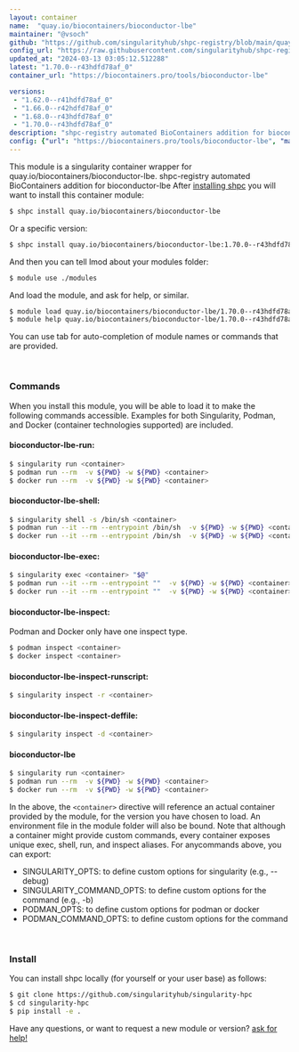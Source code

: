 ```yaml
---
layout: container
name:  "quay.io/biocontainers/bioconductor-lbe"
maintainer: "@vsoch"
github: "https://github.com/singularityhub/shpc-registry/blob/main/quay.io/biocontainers/bioconductor-lbe/container.yaml"
config_url: "https://raw.githubusercontent.com/singularityhub/shpc-registry/main/quay.io/biocontainers/bioconductor-lbe/container.yaml"
updated_at: "2024-03-13 03:05:12.512288"
latest: "1.70.0--r43hdfd78af_0"
container_url: "https://biocontainers.pro/tools/bioconductor-lbe"

versions:
 - "1.62.0--r41hdfd78af_0"
 - "1.66.0--r42hdfd78af_0"
 - "1.68.0--r43hdfd78af_0"
 - "1.70.0--r43hdfd78af_0"
description: "shpc-registry automated BioContainers addition for bioconductor-lbe"
config: {"url": "https://biocontainers.pro/tools/bioconductor-lbe", "maintainer": "@vsoch", "description": "shpc-registry automated BioContainers addition for bioconductor-lbe", "latest": {"1.70.0--r43hdfd78af_0": "sha256:c94acc5f15ede300b7f91aa356dfa204c2e7cf5718fd83f6f6d4601912a27c8c"}, "tags": {"1.62.0--r41hdfd78af_0": "sha256:c89c3283594306dbc33bd2a58443c60fdb3b192e91b092f2bd3c3b53fc2109ed", "1.66.0--r42hdfd78af_0": "sha256:b6d6d13aa8d1564040cdadb9866c5570a8402902903f14fb7dafb0656eb7153f", "1.68.0--r43hdfd78af_0": "sha256:a9bb3b8fe7b6bc7d87889313265d0da5f6b9c765731eea8bb3938f9f12af9603", "1.70.0--r43hdfd78af_0": "sha256:c94acc5f15ede300b7f91aa356dfa204c2e7cf5718fd83f6f6d4601912a27c8c"}, "docker": "quay.io/biocontainers/bioconductor-lbe"}
---
```


This module is a singularity container wrapper for quay.io/biocontainers/bioconductor-lbe.
shpc-registry automated BioContainers addition for bioconductor-lbe
After [installing shpc](#install) you will want to install this container module:


```bash
$ shpc install quay.io/biocontainers/bioconductor-lbe
```

Or a specific version:

```bash
$ shpc install quay.io/biocontainers/bioconductor-lbe:1.70.0--r43hdfd78af_0
```

And then you can tell lmod about your modules folder:

```bash
$ module use ./modules
```

And load the module, and ask for help, or similar.

```bash
$ module load quay.io/biocontainers/bioconductor-lbe/1.70.0--r43hdfd78af_0
$ module help quay.io/biocontainers/bioconductor-lbe/1.70.0--r43hdfd78af_0
```

You can use tab for auto-completion of module names or commands that are provided.

<br>

### Commands

When you install this module, you will be able to load it to make the following commands accessible.
Examples for both Singularity, Podman, and Docker (container technologies supported) are included.

#### bioconductor-lbe-run:

```bash
$ singularity run <container>
$ podman run --rm  -v ${PWD} -w ${PWD} <container>
$ docker run --rm  -v ${PWD} -w ${PWD} <container>
```

#### bioconductor-lbe-shell:

```bash
$ singularity shell -s /bin/sh <container>
$ podman run --it --rm --entrypoint /bin/sh  -v ${PWD} -w ${PWD} <container>
$ docker run --it --rm --entrypoint /bin/sh  -v ${PWD} -w ${PWD} <container>
```

#### bioconductor-lbe-exec:

```bash
$ singularity exec <container> "$@"
$ podman run --it --rm --entrypoint ""  -v ${PWD} -w ${PWD} <container> "$@"
$ docker run --it --rm --entrypoint ""  -v ${PWD} -w ${PWD} <container> "$@"
```

#### bioconductor-lbe-inspect:

Podman and Docker only have one inspect type.

```bash
$ podman inspect <container>
$ docker inspect <container>
```

#### bioconductor-lbe-inspect-runscript:

```bash
$ singularity inspect -r <container>
```

#### bioconductor-lbe-inspect-deffile:

```bash
$ singularity inspect -d <container>
```



#### bioconductor-lbe

```bash
$ singularity run <container>
$ podman run --rm  -v ${PWD} -w ${PWD} <container>
$ docker run --rm  -v ${PWD} -w ${PWD} <container>
```


In the above, the `<container>` directive will reference an actual container provided
by the module, for the version you have chosen to load. An environment file in the
module folder will also be bound. Note that although a container
might provide custom commands, every container exposes unique exec, shell, run, and
inspect aliases. For anycommands above, you can export:

 - SINGULARITY_OPTS: to define custom options for singularity (e.g., --debug)
 - SINGULARITY_COMMAND_OPTS: to define custom options for the command (e.g., -b)
 - PODMAN_OPTS: to define custom options for podman or docker
 - PODMAN_COMMAND_OPTS: to define custom options for the command

<br>

### Install

You can install shpc locally (for yourself or your user base) as follows:

```bash
$ git clone https://github.com/singularityhub/singularity-hpc
$ cd singularity-hpc
$ pip install -e .
```

Have any questions, or want to request a new module or version? [ask for help!](https://github.com/singularityhub/singularity-hpc/issues)